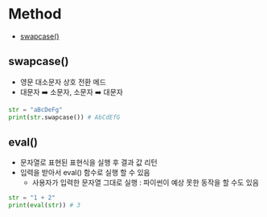 # Method

- [swapcase()](#swapcase)

## swapcase()

- 영문 대소문자 상호 전환 메드
- 대문자 ➡️ 소문자, 소문자 ➡️ 대문자

```python
str = "aBcDeFg"
print(str.swapcase()) # AbCdEfG
```

## eval()

- 문자열로 표현된 표현식을 실행 후 결과 값 리턴
- 입력을 받아서 eval() 함수로 실행 할 수 있음
  - 사용자가 입력한 문자열 그대로 실행 : 파이썬이 예상 못한 동작을 할 수도 있음

```python
str = "1 + 2"
print(eval(str)) # 3
```
